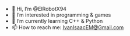 - 👋 Hi, I’m @ElRobotX94
- 👀 I’m interested in programming & games
- 🌱 I’m currently learning C++ & Python
- 📫 How to reach me: IvanIsaacEM@Gmail.com

<!---
ElRobotX94/ElRobotX94 is a ✨ special ✨ repository because its `README.md` (this file) appears on your GitHub profile.
You can click the Preview link to take a look at your changes.
--->
